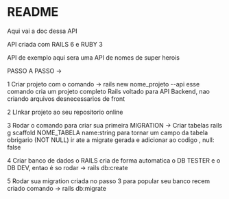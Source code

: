 # README

Aqui vai a doc dessa API

API criada com RAILS 6 e RUBY 3

API de exemplo aqui sera uma API de nomes de super herois

PASSO A PASSO ->

1 Criar projeto com o comando -> rails new nome_projeto --api
esse comando cria um projeto completo Rails voltado para API Backend, nao criando arquivos desnecessarios de front

2 LInkar projeto ao seu repositorio online

3  Rodar o comando para criar sua primeira MIGRATION -> Criar tabelas
    rails g scaffold NOME_TABELA name:string
 para tornar um campo da tabela obrigario (NOT NULL) ir ate a migrate gerada e adicionar ao codigo , null: false

4 Criar banco de dados
o RAILS cria de forma automatica o DB TESTER e o DB DEV, entao é so rodar -> rails db:create

5 Rodar sua migration criada no passo 3 para popular seu banco recem criado
comando -> rails db:migrate
